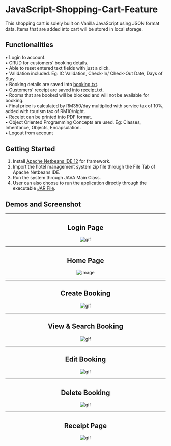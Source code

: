 # JavaScript-Shopping-Cart-Feature
This shopping cart is solely built on Vanilla JavaScript using JSON format data. Items that are added into cart will be stored in local storage.
## Functionalities
  •	Login to account. 
  <br> •	CRUD for customers' booking details.
  <br> •	Able to reset entered text fields with just a click.
  <br> •	Validation included. Eg: IC Validation, Check-In/ Check-Out Date, Days of Stay.
  <br> •	Booking details are saved into [booking.txt](/Hotel-Management-System/Booking.txt).
  <br> •	Customers' receipt are saved into [receipt.txt](/Hotel-Management-System/receipt.txt).
  <br> •	Rooms that are booked will be blocked and will not be available for booking.
  <br> •	Final price is calculated by RM350/day multiplied with service tax of 10%, added with tourism tax of RM10/night.
  <br> •	Receipt can be printed into PDF format.
  <br> •	Object Oriented Programming Concepts are used. Eg: Classes, Inheritance, Objects, Encapsulation. 
  <br> •	Logout from account

## Getting Started
1. Install  [Apache Netbeans IDE 12](https://netbeans.apache.org/download/nb120/index.html) for framework.
2. Import the hotel management system zip file through the File Tab of Apache Netbeans IDE.
3. Run the system through JAVA Main Class. 
4. User can also choose to run the application directly through the executable [JAR File](/Hotel-Management-System/dist/hotelroombookingsystem).


## Demos and Screenshot 

-----

<div align="center">
  <h2>Login Page</h2>
<img src="images/login.gif" alt="gif">
</div>

-----

<div align="center">
  <h2>Home Page</h2>
<img src="images/home.PNG" alt="image">
</div>

-----

<div align="center">
  <h2>Create Booking</h2>
<img src="images/createbooking.gif" alt="gif">
</div>

-----

<div align="center">
  <h2>View & Search Booking</h2>
<img src="images/viewbooking.gif" alt="gif">
</div>

-----

<div align="center">
  <h2>Edit Booking</h2>
<img src="images/editbooking.gif" alt="gif">
</div>

-----

<div align="center">
  <h2>Delete Booking</h2>
<img src="images/deletebooking.gif" alt="gif">
</div>

-----

<div align="center">
  <h2>Receipt Page</h2>
<img src="images/receipt.gif" alt="gif">
</div>
